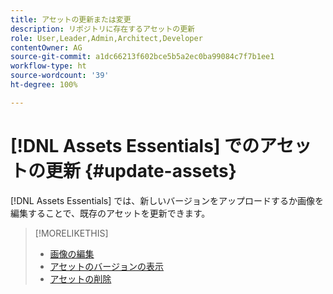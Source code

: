 ```yaml
---
title: アセットの更新または変更
description: リポジトリに存在するアセットの更新
role: User,Leader,Admin,Architect,Developer
contentOwner: AG
source-git-commit: a1dc66213f602bce5b5a2ec0ba99084c7f7b1ee1
workflow-type: ht
source-wordcount: '39'
ht-degree: 100%

---
```



# [!DNL Assets Essentials] でのアセットの更新  {#update-assets}

[!DNL Assets Essentials] では、新しいバージョンをアップロードするか画像を編集することで、既存のアセットを更新できます。

<!-- TBD: Discard this article if not too much unique content for it.
Merge the update asset part in manage assets or upload assets.
Edit images article.
Link to versioning once an asset is updated.
-->

>[!MORELIKETHIS]
>
>* [画像の編集](edit-images.md)
>* [アセットのバージョンの表示](navigate-view.md#view-versions)
>* [アセットの削除](manage-organize.md#delete-assets)

